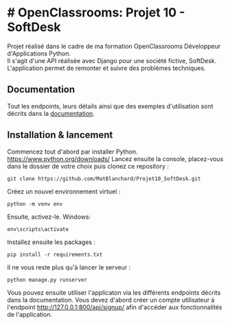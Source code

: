 # # OpenClassrooms: Projet 10 - SoftDesk
Projet réalisé dans le cadre de ma formation OpenClassrooms Développeur d'Applications Python.  
Il s'agit d'une API réalisée avec Django pour une société fictive, SoftDesk.  
L'application permet de remonter et suivre des problèmes techniques. 

## Documentation

Tout les endpoints, leurs détails ainsi que des exemples d'utilisation sont décrits dans la [documentation](). 

## Installation & lancement

Commencez tout d'abord par installer Python.
https://www.python.org/downloads/
Lancez ensuite la console, placez-vous dans le dossier de votre choix puis clonez ce repository :
```
git clone https://github.com/MatBlanchard/Projet10_SoftDesk.git
```
Créez un nouvel environnement virtuel :
```
python -m venv env
```
Ensuite, activez-le.
Windows:
```
env\scripts\activate
```
Installez ensuite les packages :
```
pip install -r requirements.txt
```
Il ne vous reste plus qu'à lancer le serveur : 
```
python manage.py runserver
```
Vous pouvez ensuite utiliser l'applicaton via les différents endpoints décrits dans la documentation. 
Vous devez d'abord créer un compte utilisateur à l'endpoint http://127.0.0.1:800/api/signup/ afin d'accéder aux fonctionnalités de l'application.
